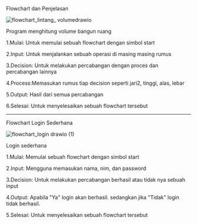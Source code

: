 Flowchart dan Penjelasan

![flowchart_lintang_ volumedrawio](https://github.com/lintangbhskr/Tugas_Postest/assets/143193920/9bd29e65-aee8-4c03-92dd-0ccc53ba5c51)

Program menghitung volume bangun ruang

1.Mulai: Untuk memulai sebuah flowchart dengan simbol start

2.Input: Untuk menjalankan sebuah operasi di masing masing rumus 

3.Decision: Untuk melakukan percabangan dengan proces dan percabangan lainnya

4.Process:Memasukan rumus tiap decision seperti jari2, tinggi, alas, lebar

5.Output: Hasil dari semua percabangan 

6.Selesai: Untuk menyelesaikan sebuah flowchart tersebut

----------------------------------------------------------------
Flowchart Login Sederhana

![flowchart_login drawio (1)](https://github.com/lintangbhskr/Tugas_Postest/assets/143193920/9ed16801-6e9c-479b-a1fa-312264fd964c)


Login sederhana

1.Mulai: Memulai sebuah flowchart dengan simbol start

2.Input: Mengguna memasukan nama, nim, dan password

3.Decision: Untuk melakukan percabangan berhasil atau tidak nya sebuah input

4.Output: Apabila "Ya" login akan berhasil. sedangkan jika "Tidak" login tidak berhasil.

5.Selesai: Untuk menyelesaikan sebuah flowchart tersebut
